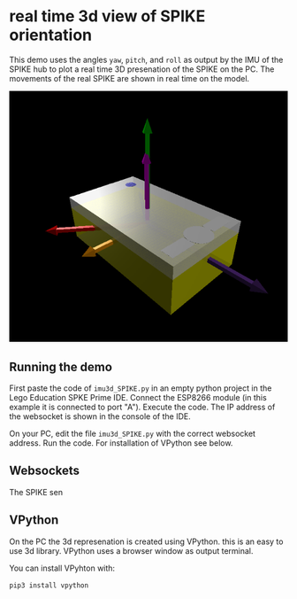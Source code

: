 # real time 3d view of SPIKE orientation

This demo uses the angles `yaw`, `pitch`, and `roll` as output by the IMU of the SPIKE hub to plot a real time 3D presenation of the SPIKE on the PC. The movements of the real SPIKE are shown in real time on the model.

 ![plot](./pictures/imu3d_vpython.png)


## Running the demo

First paste the code of `imu3d_SPIKE.py` in an empty python project in the Lego Education SPKE Prime IDE. Connect the ESP8266 module (in this example it is connected to port "A"). Execute the code. The IP address of the websocket is shown in the console of the IDE.

On your PC, edit the file `imu3d_SPIKE.py` with the correct websocket address. Run the code. For installation of VPython see below.

## Websockets

The SPIKE sen

## VPython
 On the PC the 3d represenation is created using VPython. this is an easy to use 3d library. VPython uses a browser window as output terminal.

 You can install VPyhton with:

 ```
 pip3 install vpython
 ```

